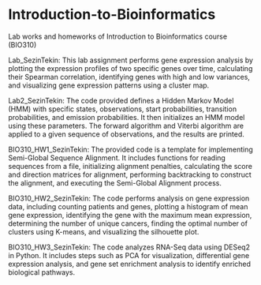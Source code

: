 # Introduction-to-Bioinformatics
Lab works and homeworks of Introduction to Bioinformatics course (BIO310)

Lab_SezinTekin: This lab assignment performs gene expression analysis by plotting the expression profiles of two specific genes over time, calculating their Spearman correlation, identifying genes with high and low variances, and visualizing gene expression patterns using a cluster map.

Lab2_SezinTekin: The code provided defines a Hidden Markov Model (HMM) with specific states, observations, start probabilities, transition probabilities, and emission probabilities. It then initializes an HMM model using these parameters. The forward algorithm and Viterbi algorithm are applied to a given sequence of observations, and the results are printed.


BIO310_HW1_SezinTekin: The provided code is a template for implementing Semi-Global Sequence Alignment. It includes functions for reading sequences from a file, initializing alignment penalties, calculating the score and direction matrices for alignment, performing backtracking to construct the alignment, and executing the Semi-Global Alignment process. 

BIO310_HW2_SezinTekin: The code performs analysis on gene expression data, including counting patients and genes, plotting a histogram of mean gene expression, identifying the gene with the maximum mean expression, determining the number of unique cancers, finding the optimal number of clusters using K-means, and visualizing the silhouette plot.

BIO310_HW3_SezinTekin: The code analyzes RNA-Seq data using DESeq2 in Python. It includes steps such as PCA for visualization, differential gene expression analysis, and gene set enrichment analysis to identify enriched biological pathways.
